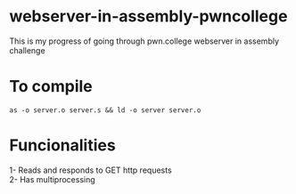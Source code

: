 # webserver-in-assembly-pwncollege
This is my progress of going through pwn.college webserver in assembly challenge


# To compile

`as -o server.o server.s && ld -o server server.o`

# Funcionalities

1- Reads and responds to GET http requests <br>
2- Has multiprocessing

